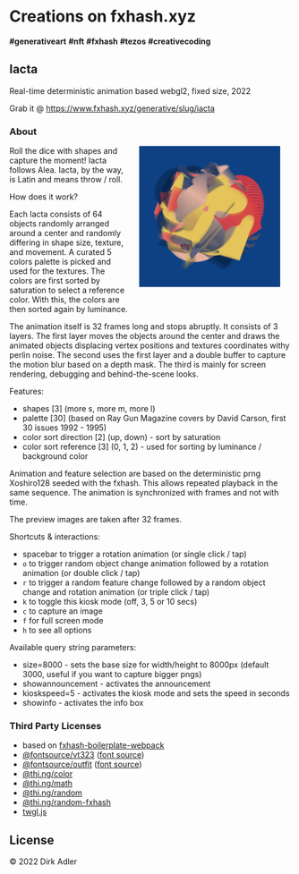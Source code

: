 # Creations on fxhash.xyz

__#generativeart__ __#nft__ __#fxhash__ __#tezos__ __#creativecoding__

## Iacta

Real-time deterministic animation based webgl2, fixed size, 2022

Grab it @ https://www.fxhash.xyz/generative/slug/iacta

### About

<img src="./public/preview.jpg" align="right" width="50%" style="margin: 0 20px 20px 20px" />

Roll the dice with shapes and capture the moment!
Iacta follows Alea. Iacta, by the way, is Latin and means throw / roll.

How does it work?

Each Iacta consists of 64 objects randomly arranged around a center and randomly differing in shape size, texture, and movement. A curated 5
colors palette is picked and used for the textures. The colors are first sorted by saturation to select a reference color. With this, the
colors are then sorted again by luminance.

The animation itself is 32 frames long and stops abruptly. It consists of 3 layers. The first layer moves the objects around the center
and draws the animated objects displacing vertex positions and textures coordinates withy perlin noise. The second uses the first layer and
a double buffer to capture the motion blur based on a depth mask. The third is mainly for screen rendering, debugging and behind-the-scene
looks.

Features:

- shapes [3] (more s, more m, more l)
- palette [30] (based on Ray Gun Magazine covers by David Carson, first 30 issues 1992 - 1995)
- color sort direction [2] (up, down) - sort by saturation
- color sort reference [3] (0, 1, 2) - used for sorting by luminance / background color

Animation and feature selection are based on the deterministic prng Xoshiro128 seeded with the fxhash. This allows repeated playback in the
same sequence. The animation is synchronized with frames and not with time.

The preview images are taken after 32 frames.

Shortcuts & interactions:

- spacebar to trigger a rotation animation (or single click / tap)
- `o` to trigger random object change animation followed by a rotation animation (or double click / tap)
- `r` to trigger a random feature change followed by a random object change and rotation animation (or triple click / tap)
- `k` to toggle this kiosk mode (off, 3, 5 or 10 secs)
- `c` to capture an image
- `f` for full screen mode
- `h` to see all options

Available query string parameters:

- size=8000 - sets the base size for width/height to 8000px (default 3000, useful if you want to capture bigger pngs)
- showannouncement - activates the announcement
- kioskspeed=5 - activates the kiosk mode and sets the speed in seconds
- showinfo - activates the info box

### Third Party Licenses

- based on [fxhash-boilerplate-webpack](https://github.com/fxhash/fxhash-webpack-boilerplate)
- [@fontsource/vt323](https://www.npmjs.com/package/@fontsource/vt323) ([font source](https://github.com/phoikoi/VT323))
- [@fontsource/outfit](https://www.npmjs.com/package/@fontsource/outfit) ([font source](https://github.com/Outfitio/Outfit-Fonts/))
- [@thi.ng/color](https://www.npmjs.com/package/@thi.ng/color)
- [@thi.ng/math](https://www.npmjs.com/package/@thi.ng/math)
- [@thi.ng/random](https://www.npmjs.com/package/@thi.ng/random)
- [@thi.ng/random-fxhash](https://www.npmjs.com/package/@thi.ng/random-fxhash)
- [twgl.js](https://www.npmjs.com/package/twgl.js)

## License

© 2022 Dirk Adler